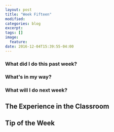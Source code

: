 ```yaml
---
layout: post
title: "Week Fifteen"
modified: 
categories: blog
excerpt: 
tags: []
image: 
  feature:
date: 2016-12-04T15:39:55-04:00
---
```

### What did I do this past week?

### What's in my way?

### What will I do next week?

## The Experience in the Classroom

## Tip of the Week
